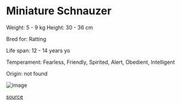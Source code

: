# Miniature Schnauzer

Weight: 5 - 9 kg
Height: 30 - 36 cm

Bred for: Ratting

Life span: 12 - 14 years yo

Temperament: Fearless, Friendly, Spirited, Alert, Obedient, Intelligent

Origin: not found

![image](https://cdn2.thedogapi.com/images/SJIUQl9NX_1280.jpg)

[source](https://api.thedogapi.com/v1/breeds/168)

